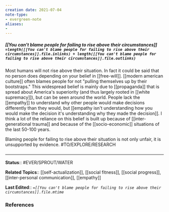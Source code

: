 ```yaml
---
creation date: 2021-07-04
note-type: 
- evergreen-note
aliases:
- 
---
```


##### [[You can't blame people for failing to rise above their circumstances]] `=length([[You can't blame people for failing to rise above their circumstances]].file.inlinks) + length([[You can't blame people for failing to rise above their circumstances]].file.outlinks)`

Most humans will not rise above their situation. In fact it could be said that no person does depending on your belief in [[free-will]]. [[modern american culture]] often blames people for not "pulling themselves up by their bootstraps." This widespread belief is mainly due to [[propaganda]] that is spread about America's superiority (and thus largely rooted in [[white supremacy]]), but can be seen around the world. People lack the [[empathy]] to understand why other people would make decisions differently than they would, but [[empathy isn't understanding how you would make the decision it's understanding why they made the decision]]. I think a lot of the reliance on this belief is built up because of [[inter-generational trauma]] and because of the [[socio-economic]] situations of the last 50-100 years. 

Blaming people for failing to rise above their situation is not only unfair, it is unsupported by evidence. #TO/EXPLORE/RESEARCH 



### <hr class="footnote"/>

**Status**:: #EVER/SPROUT/WATER  

**Related Topics**:: [[self-actualization]], [[social fitness]], [[social progress]], [[inter-personal communication]], [[empathy]]
	
**Last Edited**:: *`=[[You can't blame people for failing to rise above their circumstances]].file.mtime`*
	
### References